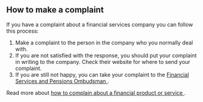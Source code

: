 ##  How to make a complaint

If you have a complaint about a financial services company you can follow this
process:

  1. Make a complaint to the person in the company who you normally deal with. 
  2. If you are not satisfied with the response, you should put your complaint in writing to the company. Check their website for where to send your complaint. 
  3. If you are still not happy, you can take your complaint to the [ Financial Services and Pensions Ombudsman ](http://www.fspo.ie/) . 

Read more about [ how to complain about a financial product or service
](/en/consumer/how-to-complain/complain-about-financial-services/) .

